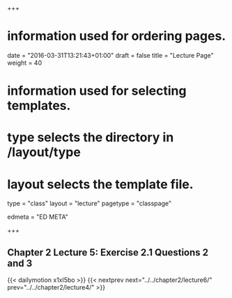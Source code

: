 +++
# information used for ordering pages.
date = "2016-03-31T13:21:43+01:00"
draft = false
title = "Lecture Page"
weight = 40

# information used for selecting templates.
# type selects the directory in /layout/type
# layout selects the template file.

type   = "class"
layout = "lecture"
pagetype = "classpage"





edmeta = "ED META"

+++
## Chapter 2 Lecture 5: Exercise 2.1 Questions 2 and 3

{{< dailymotion x1xl5bo >}}
{{< nextprev next="../../chapter2/lecture6/"     prev="../../chapter2/lecture4/"  >}}
